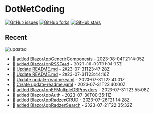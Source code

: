 # DotNetCoding

[![GitHub issues](https://img.shields.io/github/issues/akifmt/DotNetCoding)](https://github.com/akifmt/DotNetCoding/issues)
[![GitHub forks](https://img.shields.io/github/forks/akifmt/DotNetCoding)](https://github.com/akifmt/DotNetCoding/network)
[![GitHub stars](https://img.shields.io/github/stars/akifmt/DotNetCoding)](https://github.com/akifmt/DotNetCoding/stargazers)


## Recent

<!-- Latest_Commits_Start -->
![updated](https://img.shields.io/badge/Updated-Sat%20Aug%2005%202023%2021%3A31%3A11%20GMT%2B0000%20(Coordinated%20Universal%20Time)-blue.svg)
- :page_facing_up: [added BlazorAppGenericComponents](https://github.com/akifmt/DotNetCoding/commit/95a567629ec79f80a05c018c1279267ce092951b) - 2023-08-04T21:14:05Z 
- :page_facing_up: [added BlazorAppRSSFeed](https://github.com/akifmt/DotNetCoding/commit/4e3cdf9caff38bebcd63872462d2b49f1aa9b305) - 2023-08-03T01:04:35Z 
- :page_facing_up: [Update README.md](https://github.com/akifmt/DotNetCoding/commit/9a0508d8fdda6d803906a915ebbd30b9b66cd176) - 2023-07-31T23:47:28Z 
- :page_facing_up: [Update README.md](https://github.com/akifmt/DotNetCoding/commit/b1db5c68b5f8b7a06e2520bde5ba2cbbaf320159) - 2023-07-31T23:44:16Z 
- :page_facing_up: [Update update-readme.yaml](https://github.com/akifmt/DotNetCoding/commit/b9038ea363efc03d2b8111f970efb22051baedf1) - 2023-07-31T23:41:01Z 
- :page_facing_up: [Create update-readme.yaml](https://github.com/akifmt/DotNetCoding/commit/f1cfd0cb8fd7b4ee6cf90f1dccd3cb426e0a867c) - 2023-07-31T23:40:00Z 
- :page_facing_up: [added BlazorAppEFMultipleDBProviders](https://github.com/akifmt/DotNetCoding/commit/46a47064fb5637b0dff289a62d24f16c2ca882e0) - 2023-07-31T22:55:08Z 
- :page_facing_up: [added BlazorAppAuth](https://github.com/akifmt/DotNetCoding/commit/21793e5a9837cf6c1e5fe2fe7c74380aa62413af) - 2023-07-30T00:35:11Z 
- :page_facing_up: [added BlazorAppRadzenCRUD](https://github.com/akifmt/DotNetCoding/commit/429c1bdf93b758265ca801f8e25252ff1a935651) - 2023-07-26T21:14:28Z 
- :page_facing_up: [added BlazorAppRadzenSearch](https://github.com/akifmt/DotNetCoding/commit/efc490aa45f9fd73c8c4b7c26ba37fde2fed12bb) - 2023-07-21T22:35:32Z 
<!-- Latest_Commits_End -->
